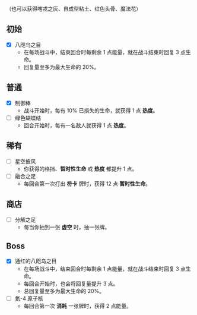 （也可以获得喀戎之灰、自成型粘土、红色头骨、魔法花）

## 初始

- [x] 八咫乌之目
  - 在每场战斗中，结束回合时每剩余 1 点能量，就在战斗结束时回复 3 点生命。
  - 回复量至多为最大生命的 20%。

## 普通

- [x] 制御棒
  - 战斗开始时，每有 10% 已损失的生命，就获得 1 点 **热度**。
- [ ] 绿色蝴蝶结
  - 回合开始时，每有一名敌人就获得 1 点 **热度**。

## 稀有

- [ ] 星空披风
  - 你获得的格挡、**暂时性生命** 或 **热度** 都提升 1 点。
- [ ] 融合之足
  - 每回合第一次打出 **符卡** 牌时，获得 12 点 **暂时性生命**。

## 商店

- [ ] 分解之足
  - 每当你抽到一张 **虚空** 时，抽一张牌。

## Boss

- [x] 通红的八咫乌之目
  - 在每场战斗中，结束回合时每剩余 1 点能量，就在战斗结束时回复 3 点生命。
  - 每回合开始时，也会将回复量提升 3 点。
  - 总回复量至多为最大生命的 20%。
- [ ] 氦-4 原子核
  - 每回合第一次 **消耗** 一张牌时，获得 2 点能量。